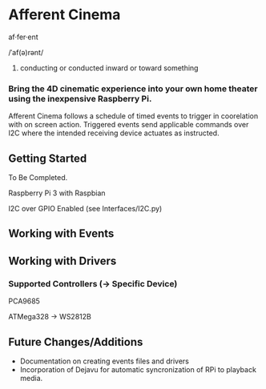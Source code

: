 ﻿# Afferent Cinema
af·fer·ent

/ˈaf(ə)rənt/
1. conducting or conducted inward or toward something 

### Bring the 4D cinematic experience into your own home theater using the inexpensive Raspberry Pi.

Afferent Cinema follows a schedule of timed events to trigger in coorelation with on screen action. Triggered events send applicable commands over I2C where the intended receiving device actuates as instructed.


## Getting Started

To Be Completed.


Raspberry Pi 3 with Raspbian

I2C over GPIO Enabled (see Interfaces/I2C.py)

## Working with Events

## Working with Drivers
### Supported Controllers (-> Specific Device)
PCA9685

ATMega328 -> WS2812B


## Future Changes/Additions
* Documentation on creating events files and drivers
* Incorporation of Dejavu for automatic syncronization of RPi to playback media.
